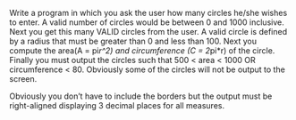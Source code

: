 Write a program in which you ask the user how many circles he/she wishes to enter. A valid number of circles would be between 0 and 1000 inclusive. Next you get this many VALID circles from the user. A valid circle is defined by a radius that must be greater than 0 and less than 100. Next you compute the area(A = pi*r^2) and circumference (C = 2*pi*r) of the circle. Finally you must output the circles such that 500 < area < 1000 OR circumference < 80. Obviously some of the circles will not be output to the screen. 

Obviously you don’t have to include the borders but the output must be right-aligned displaying 3 decimal places for all measures. 
